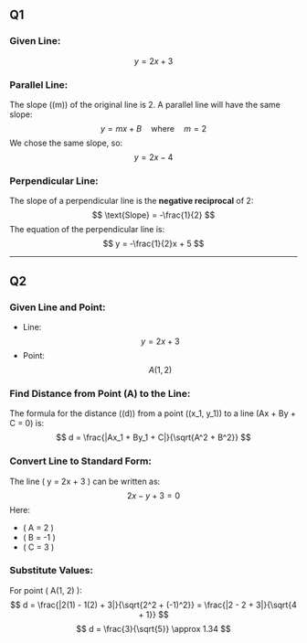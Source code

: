 
## Q1

### Given Line:
$$ y = 2x + 3 $$

### **Parallel Line:**
The slope (\(m\)) of the original line is 2. A parallel line will have the same slope:
$$ y = mx + B \quad \text{where} \quad m = 2 $$
We chose the same slope, so:
$$ y = 2x - 4 $$

### **Perpendicular Line:**
The slope of a perpendicular line is the **negative reciprocal** of 2:
$$ \text{Slope} = -\frac{1}{2} $$
The equation of the perpendicular line is:
$$ y = -\frac{1}{2}x + 5 $$

---

## Q2

### Given Line and Point:
- Line: $$ y = 2x + 3 $$
- Point: $$ A(1, 2) $$

### **Find Distance from Point \(A\) to the Line:**
The formula for the distance (\(d\)) from a point \((x_1, y_1)\) to a line \(Ax + By + C = 0\) is:
$$ d = \frac{|Ax_1 + By_1 + C|}{\sqrt{A^2 + B^2}} $$

### **Convert Line to Standard Form:**
The line \( y = 2x + 3 \) can be written as:
$$ 2x - y + 3 = 0 $$
Here:
- \( A = 2 \)
- \( B = -1 \)
- \( C = 3 \)

### **Substitute Values:**
For point \( A(1, 2) \):
$$ d = \frac{|2(1) - 1(2) + 3|}{\sqrt{2^2 + (-1)^2}} = \frac{|2 - 2 + 3|}{\sqrt{4 + 1}} $$
$$ d = \frac{3}{\sqrt{5}} \approx 1.34 $$